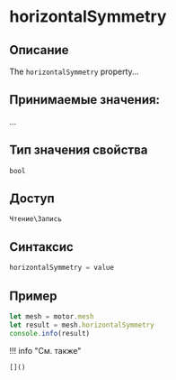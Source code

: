 # horizontalSymmetry

## Описание
The `horizontalSymmetry` property...

## Принимаемые значения:
...

## Тип значения свойства
`bool`

## Доступ
`Чтение\Запись`

## Синтаксис
```javascript
horizontalSymmetry = value
```

## Пример
```javascript linenums="1"
let mesh = motor.mesh
let result = mesh.horizontalSymmetry
console.info(result)
```

!!! info "См. также"

    []()

